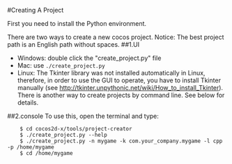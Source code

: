 #Creating A Project

First you need to install the Python environment.

There are two ways to create a new cocos project.
Notice: The best project path is an English path without spaces.
##1.UI
* Windows: double click the "create_project.py" file
* Mac: use `./create_project.py`
* Linux: The Tkinter library was not installed automatically in Linux, therefore, in order to use the GUI to operate, you have to install Tkinter manually (see http://tkinter.unpythonic.net/wiki/How_to_install_Tkinter). There is another way to create projects by command line. See below for details.

##2.console
To use this, open the terminal and type:
```
	$ cd cocos2d-x/tools/project-creator
	$ ./create_project.py --help
	$ ./create_project.py -n mygame -k com.your_company.mygame -l cpp -p /home/mygame
	$ cd /home/mygame
```
